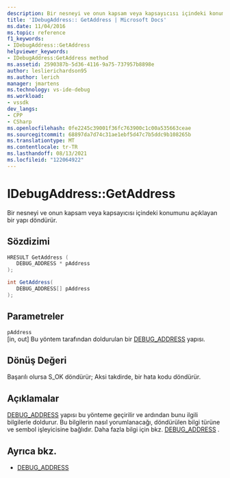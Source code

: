 ```yaml
---
description: Bir nesneyi ve onun kapsam veya kapsayıcısı içindeki konumunu açıklayan bir yapı döndürür.
title: 'IDebugAddress:: GetAddress | Microsoft Docs'
ms.date: 11/04/2016
ms.topic: reference
f1_keywords:
- IDebugAddress::GetAddress
helpviewer_keywords:
- IDebugAddress:GetAddress method
ms.assetid: 2590387b-5d36-4116-9a75-737957b8898e
author: leslierichardson95
ms.author: lerich
manager: jmartens
ms.technology: vs-ide-debug
ms.workload:
- vssdk
dev_langs:
- CPP
- CSharp
ms.openlocfilehash: 0fe2245c39001f36fc763900c1c00a535663ceae
ms.sourcegitcommit: 68897da7d74c31ae1ebf5d47c7b5ddc9b108265b
ms.translationtype: MT
ms.contentlocale: tr-TR
ms.lasthandoff: 08/13/2021
ms.locfileid: "122064922"
---
```

# <a name="idebugaddressgetaddress"></a>IDebugAddress::GetAddress
Bir nesneyi ve onun kapsam veya kapsayıcısı içindeki konumunu açıklayan bir yapı döndürür.

## <a name="syntax"></a>Sözdizimi

```cpp
HRESULT GetAddress (
   DEBUG_ADDRESS * pAddress
);
```

```csharp
int GetAddress(
   DEBUG_ADDRESS[] pAddress
);
```

## <a name="parameters"></a>Parametreler
`pAddress`\
[in, out] Bu yöntem tarafından doldurulan bir [DEBUG_ADDRESS](../../../extensibility/debugger/reference/debug-address.md) yapısı.

## <a name="return-value"></a>Dönüş Değeri
 Başarılı olursa S_OK döndürür; Aksi takdirde, bir hata kodu döndürür.

## <a name="remarks"></a>Açıklamalar
 [DEBUG_ADDRESS](../../../extensibility/debugger/reference/debug-address.md) yapısı bu yönteme geçirilir ve ardından bunu ilgili bilgilerle doldurur. Bu bilgilerin nasıl yorumlanacağı, döndürülen bilgi türüne ve sembol işleyicisine bağlıdır. Daha fazla bilgi için bkz. [DEBUG_ADDRESS](../../../extensibility/debugger/reference/debug-address.md) .

## <a name="see-also"></a>Ayrıca bkz.
- [DEBUG_ADDRESS](../../../extensibility/debugger/reference/debug-address.md)
